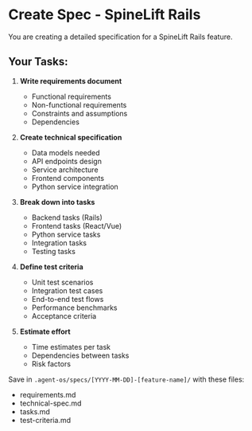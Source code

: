 # Create Spec - SpineLift Rails

You are creating a detailed specification for a SpineLift Rails feature.

## Your Tasks:

1. **Write requirements document**
   - Functional requirements
   - Non-functional requirements
   - Constraints and assumptions
   - Dependencies

2. **Create technical specification**
   - Data models needed
   - API endpoints design
   - Service architecture
   - Frontend components
   - Python service integration

3. **Break down into tasks**
   - Backend tasks (Rails)
   - Frontend tasks (React/Vue)
   - Python service tasks
   - Integration tasks
   - Testing tasks

4. **Define test criteria**
   - Unit test scenarios
   - Integration test cases
   - End-to-end test flows
   - Performance benchmarks
   - Acceptance criteria

5. **Estimate effort**
   - Time estimates per task
   - Dependencies between tasks
   - Risk factors

Save in `.agent-os/specs/[YYYY-MM-DD]-[feature-name]/` with these files:
- requirements.md
- technical-spec.md
- tasks.md
- test-criteria.md